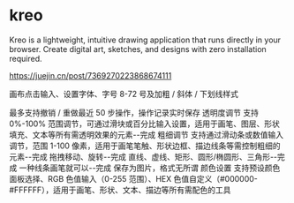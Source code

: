 # kreo
Kreo is a lightweight, intuitive drawing application that runs directly in your browser. Create digital art, sketches, and designs with zero installation required.


https://juejin.cn/post/7369270223868674111

画布点击输入、设置字体、字号 8-72 号及加粗 / 斜体 / 下划线样式

最多支持撤销 / 重做最近 50 步操作，操作记录实时保存
透明度调节 支持 0%-100% 范围调节，可通过滑块或百分比输入设置，适用于画笔、图层、形状填充、文本等所有需透明效果的元素--完成
粗细调节 支持通过滑动条或数值输入调节，范围 1-100 像素，适用于画笔笔触、形状边框、描边线条等需控制粗细的元素--完成
拖拽移动、旋转--完成
直线、虚线、矩形、圆形/椭圆形、三角形--完成
一种线条画笔就可以--完成
保存为图片，格式无所谓
颜色设置  支持预设颜色面板选择、RGB 色值输入（0-255 范围）、HEX 色值自定义（#000000-#FFFFFF），适用于画笔、形状、文本、描边等所有需配色的工具